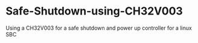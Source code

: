 # Safe-Shutdown-using-CH32V003
Using a CH32V003 for a safe shutdown and power up controller for a linux SBC
